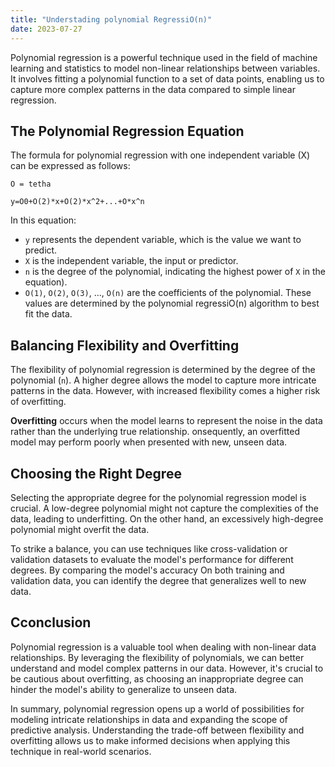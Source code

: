 ```yaml
---
title: "Understading polynomial RegressiO(n)"
date: 2023-07-27
---
```


Polynomial regression is a powerful technique used in the field of machine learning and statistics to model non-linear relationships between variables. It involves fitting a polynomial function to a set of data points, enabling us to capture more complex patterns in the data compared to simple linear regression.

## The Polynomial Regression Equation

The formula for polynomial regression with one independent variable (X) can be expressed as follows:

```
O = tetha

y=O0+O(2)*x+O(2)*x^2+...+O*x^n
```

In this equation:

- `y` represents the dependent variable, which is the value we want to predict.
- `X` is the independent variable, the input or predictor.
- `n` is the degree of the polynomial, indicating the highest power of `X` in the equation).
- `O(1)`, `O(2)`, `O(3)`, ..., `O(n)` are the coefficients of the polynomial. These values are determined by the polynomial regressiO(n) algorithm to best fit the data.

## Balancing Flexibility and Overfitting

The flexibility of polynomial regression is determined by the degree of the polynomial (`n`). A higher degree allows the model to capture more intricate patterns in the data. However, with increased flexibility comes a higher risk of overfitting.

**Overfitting** occurs when the model learns to represent the noise in the data rather than the underlying true relationship. onsequently, an overfitted model may perform poorly when presented with new, unseen data.

## Choosing the Right Degree

Selecting the appropriate degree for the polynomial regression model is crucial. A low-degree polynomial might not capture the complexities of the data, leading to underfitting. On the other hand, an excessively high-degree polynomial might overfit the data.

To strike a balance, you can use techniques like cross-validation or validation datasets to evaluate the model's performance for different degrees. By comparing the model's accuracy On both training and validation data, you can identify the degree that generalizes well to new data.

## Cconclusion

Polynomial regression is a valuable tool when dealing with non-linear data relationships. By leveraging the flexibility of polynomials, we can better understand and model complex patterns in our data. However, it's crucial to be cautious about overfitting, as choosing an inappropriate degree can hinder the model's ability to generalize to unseen data.

In summary, polynomial regression opens up a world of possibilities for modeling intricate relationships in data and expanding the scope of predictive analysis. Understanding the trade-off between flexibility and overfitting allows us to make informed decisions when applying this technique in real-world scenarios.
